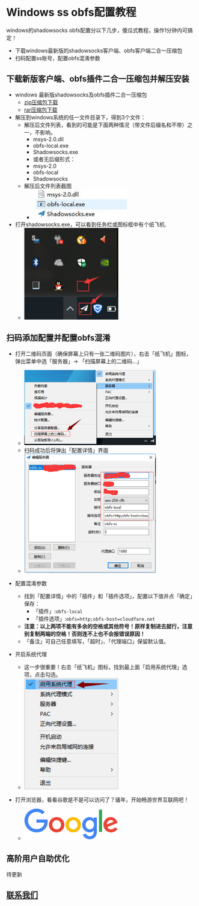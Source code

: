 # Windows ss obfs配置教程
windows的shadowsocks obfs配置分以下几步，傻瓜式教程，操作1分钟内可搞定！

- 下载windows最新版的shadowsocks客户端、obfs客户端二合一压缩包
- 扫码配置ss账号，配置obfs混淆参数

## 下载新版客户端、obfs插件二合一压缩包并解压安装

- windows 最新版shadowsocks及obfs插件二合一压缩包
  - [zip压缩包下载](https://github.com/itrump/ssfree/raw/master/files/obfs_client/s-s.win.4.0.6.zip) 
  - [rar压缩包下载](https://github.com/itrump/ssfree/raw/master/files/obfs_client/s-s.win.4.0.6.rar)
- 解压到windows系统的任一文件目录下，得到3个文件：
  - 解压后文件列表，看到的可能是下面两种情况（带文件后缀名和不带）之一，不影响。
    - msys-2.0.dll
    - obfs-local.exe
    - Shadowsocks.exe
    - 或者无后缀形式：
    - msys-2.0
    - obfs-local
    - Shadowsocks
  - 解压后文件列表截图
    - <img src="./img/obfs/ss_windows_obfs01.jpg"  width="250" alt="解压后文件" />
- 打开shadowsocks.exe，可以看到任务栏或图标框中有个纸飞机.
  - <img src="./img/obfs/ss_windows_obfs02.png"  width="250" alt="windows shadowsocks icon" />


## 扫码添加配置并配置obfs混淆

- 打开二维码页面（确保屏幕上只有一张二维码图片），右击「纸飞机」图标，弹出菜单中选「服务器」-> 「扫描屏幕上的二维码...」
  - <img src="./img/obfs/ss_windows_obfs04.png"  width="350" alt="scan qr code" />
  - 扫码成功后将弹出「配置详情」界面
  - <img src="./img/obfs/ss_windows_obfs05.png"  width="350" alt="shadowsocks 配置详情" />
- 配置混淆参数
  - 找到「配置详情」中的「插件」和「插件选项」，配置以下值并点「确定」保存：
    - 「插件」:```obfs-local```
    - 「插件选项」:```obfs=http;obfs-host=cloudfare.net```
  - **注意：以上两项不能有多余的空格或其他符号！原样复制进去就行，注意别复制两端的空格！否则连不上也不会报错误原因！**
  - 「备注」可自己任意填写，「超时」、「代理端口」保留默认值。

- 开启系统代理
  - 这一步很重要！右击「纸飞机」图标，找到最上面「启用系统代理」选项，点击勾选。
  - <img src="./img/obfs/ss_windows_obfs06.png"  width="250" alt="shadowsocks 配置详情" />

- 打开浏览器，看看谷歌是不是可以访问了？骚年，开始畅游世界互联网吧！
  - <img src="./img/google_logo_272x92dp.png"  width="250" alt="安卓obfs配置成功访问谷歌" />



## 高阶用户自助优化
待更新

## [联系我们](./联系我们.md)

